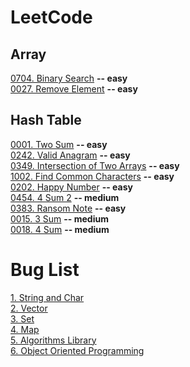 # LeetCode

## Array 
[0704. Binary Search](https://github.com/yuezhezhang/LeetCode/blob/main/problems/0704_binary_search.md) **-- easy**\
[0027. Remove Element](https://github.com/yuezhezhang/LeetCode/blob/main/problems/0027_remove_element.md) **-- easy**

## Hash Table
[0001. Two Sum](https://github.com/yuezhezhang/LeetCode/blob/main/problems/0001_two_sum.md) **-- easy**\
[0242. Valid Anagram](https://github.com/yuezhezhang/LeetCode/blob/main/problems/0242_valid_anagram.md) **-- easy**\
[0349. Intersection of Two Arrays](https://github.com/yuezhezhang/LeetCode/blob/main/problems/0349_intersection_of_two_arrays.md) **-- easy**\
[1002. Find Common Characters](https://github.com/yuezhezhang/LeetCode/blob/main/problems/1002_find_common_characters.md) **-- easy**\
[0202. Happy Number](https://github.com/yuezhezhang/LeetCode/blob/main/problems/0202_happy_number.md) **-- easy**\
[0454. 4 Sum 2](https://github.com/yuezhezhang/LeetCode/blob/main/problems/0454_4_sum_2.md) **-- medium**\
[0383. Ransom Note](https://github.com/yuezhezhang/LeetCode/blob/main/problems/0383_ransom_note.md) **-- easy**\
[0015. 3 Sum](https://github.com/yuezhezhang/LeetCode/blob/main/problems/0015_3_sum.md) **-- medium**\
[0018. 4 Sum](https://github.com/yuezhezhang/LeetCode/blob/main/problems/0018_4_sum.md) **-- medium**

# Bug List
[1. String and Char](https://github.com/yuezhezhang/LeetCode/blob/main/bug_list/1_string_and_char.md)\
[2. Vector](https://github.com/yuezhezhang/LeetCode/blob/main/bug_list/2_vector.md)\
[3. Set](https://github.com/yuezhezhang/LeetCode/blob/main/bug_list/3_set.md)\
[4. Map](https://github.com/yuezhezhang/LeetCode/blob/main/bug_list/4_map.md)\
[5. Algorithms Library](https://github.com/yuezhezhang/LeetCode/blob/main/bug_list/5_algorithms_library.md)\
[6. Object Oriented Programming](https://github.com/yuezhezhang/LeetCode/blob/main/bug_list/6_OOP.md)